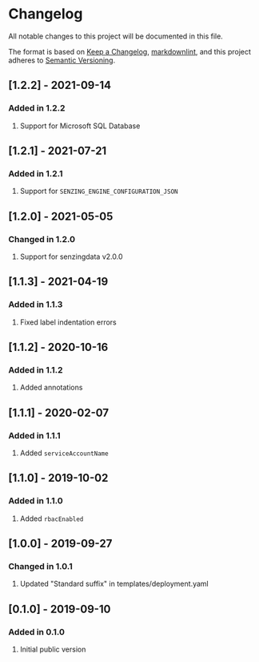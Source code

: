 # Changelog

All notable changes to this project will be documented in this file.

The format is based on [Keep a Changelog](https://keepachangelog.com/en/1.0.0/),
[markdownlint](https://dlaa.me/markdownlint/),
and this project adheres to [Semantic Versioning](https://semver.org/spec/v2.0.0.html).

## [1.2.2] - 2021-09-14

### Added in 1.2.2

1. Support for Microsoft SQL Database

## [1.2.1] - 2021-07-21

### Added in 1.2.1

1. Support for `SENZING_ENGINE_CONFIGURATION_JSON`

## [1.2.0] - 2021-05-05

### Changed in 1.2.0

1. Support for senzingdata v2.0.0

## [1.1.3] - 2021-04-19

### Added in 1.1.3

1. Fixed label indentation errors

## [1.1.2] - 2020-10-16

### Added in 1.1.2

1. Added annotations

## [1.1.1] - 2020-02-07

### Added in 1.1.1

1. Added `serviceAccountName`

## [1.1.0] - 2019-10-02

### Added in 1.1.0

1. Added `rbacEnabled`

## [1.0.0] - 2019-09-27

### Changed in 1.0.1

1. Updated "Standard suffix" in templates/deployment.yaml

## [0.1.0] - 2019-09-10

### Added in 0.1.0

1. Initial public version

